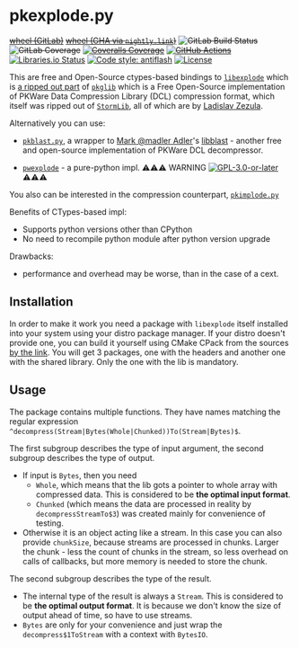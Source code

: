 pkexplode.py
============
~~[wheel (GitLab)](https://gitlab.com/KOLANICH/pkexplode.py/-/jobs/artifacts/master/raw/dist/pkexplode-0.CI-py3-none-any.whl?job=build)~~
~~[wheel (GHA via `nightly.link`)](https://nightly.link/implode-compression-impls/pkexplode.py/workflows/CI/master/pkexplode-0.CI-py3-none-any.whl)~~
~~![GitLab Build Status](https://gitlab.com/KOLANICH/pkexplode.py/badges/master/pipeline.svg)~~
~~![GitLab Coverage](https://gitlab.com/KOLANICH/pkexplode.py/badges/master/coverage.svg)~~
~~[![Coveralls Coverage](https://img.shields.io/coveralls/implode-compression-impls/pkexplode.py.svg)](https://coveralls.io/r/implode-compression-impls/pkexplode.py)~~
~~[![GitHub Actions](https://github.com/implode-compression-impls/pkexplode.py/workflows/CI/badge.svg)](https://github.com/implode-compression-impls/pkexplode.py/actions/)~~
[![Libraries.io Status](https://img.shields.io/librariesio/github/implode-compression-impls/pkexplode.py.svg)](https://libraries.io/github/implode-compression-impls/pkexplode.py)
[![Code style: antiflash](https://img.shields.io/badge/code%20style-antiflash-FFF.svg)](https://codeberg.org/KOLANICH-tools/antiflash.py)
[![License](https://img.shields.io/github/license//implode-compression-impls/pkexplode.py.svg)](./License.md)

This are free and Open-Source ctypes-based bindings to [`libexplode`](https://codeberg.org/implode-compression-impls/libexplode) which is [a ripped out part](https://github.com/ladislav-zezula/StormLib/blob/master/src/pklib/explode.c) of [`pkglib`](https://github.com/ladislav-zezula/StormLib/tree/master/src/pklib) which is a Free Open-Source implementation of PKWare Data Compression Library (DCL) compression format, which itself was ripped out of [`StormLib`](https://github.com/ladislav-zezula/StormLib), all of which are by [Ladislav Zezula](https://github.com/ladislav-zezula).

Alternatively you can use:

* [`pkblast.py`](https://codeberg.org/implode-compression-impls/pkblast.py), a wrapper to [Mark @madler Adler](https://github.com/madler)'s [libblast](https://github.com/madler/zlib/tree/master/contrib/blast) - another free and open-source implementation of PKWare DCL decompressor.

* [`pwexplode`](https://github.com/Schallaven/pwexplode) - a pure-python impl. ⚠️⚠️⚠️ WARNING [![GPL-3.0-or-later](https://www.gnu.org/graphics/gplv3-or-later.svg)](https://github.com/Schallaven/pwexplode/blob/master/LICENSE) ⚠️⚠️⚠️

You also can be interested in the compression counterpart, [`pkimplode.py`](https://codeberg.org/implode-compression-impls/pkimplode.py)

Benefits of CTypes-based impl:

* Supports python versions other than CPython
* No need to recompile python module after python version upgrade

Drawbacks:
* performance and overhead may be worse, than in the case of a cext.

Installation
------------

In order to make it work you need a package with `libexplode` itself installed into your system using your distro package manager. If your distro doesn't provide one, you can build it yourself using CMake CPack from the sources [by the link](https://codeberg.org/implode-compression-impls/libexplode). You will get 3 packages, one with the headers and another one with the shared library. Only the one with the lib is mandatory.

Usage
-----

The package contains multiple functions. They have names matching the regular expression `^decompress(Stream|Bytes(Whole|Chunked))To(Stream|Bytes)$`.

The first subgroup describes the type of input argument, the second subgroup describes the type of output.
* If input is `Bytes`, then you need
    * `Whole`, which means that the lib gots a pointer to whole array with compressed data. This is considered to be **the optimal input format**.
    * `Chunked` (which means the data are processed in reality by `decompressStreamTo$3`) was created mainly for convenience of testing.
* Otherwise it is an object acting like a stream. In this case you can also provide `chunkSize`, because streams are processed in chunks. Larger the chunk - less the count of chunks in the stream, so less overhead on calls of callbacks, but more memory is needed to store the chunk.

The second subgroup describes the type of the result.
* The internal type of the result is always a `Stream`. This is considered to be **the optimal output format**. It is because we don't know the size of output ahead of time, so have to use streams.
* `Bytes` are only for your convenience and just wrap the `decompress$1ToStream` with a context with `BytesIO`.
